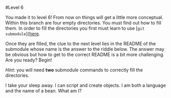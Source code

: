 #Level 6

You made it to level 6! From now on things will get a little more conceptual.
Within this branch are four empty directories. You must find out how to fill them.
In order to fill the directories you first must learn to use [```git submodule```]([here](http://git-scm.com/docs/git-submodule).

Once they are filled, the clue to the next level lies in the README of the submodule whose name is the answer to the riddle below.
The answer may be obvious but how to get to the correct README is a bit more challenging.
Are you ready? 
Begin!

*Hint*: you will need **two** submodule commands to correctly fill the directories.

I take your sleep away.
I can script and create objects.
I am both a language and the name of a bean.
What am I?
